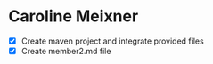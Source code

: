 # Caroline Meixner #

- [x] Create maven project and integrate provided files
- [x] Create member2.md file
